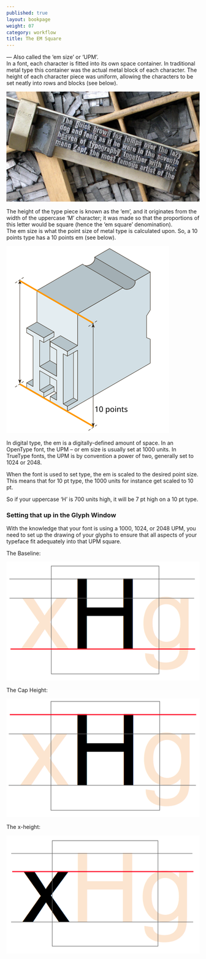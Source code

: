 ```yaml
---
published: true
layout: bookpage
weight: 07
category: workflow
title: The EM Square
---
```


&mdash; Also called the ‘em size’ or ‘UPM’.  
In a font, each character is fitted into its own space container. In traditional metal type this
container was the actual metal block of each character. The height of each character piece was
uniform, allowing the characters to be set neatly into rows and blocks (see below).

<img src="images/MetalTypeZoomIn.JPG" alt>

The height of the type piece is known as the ‘em’, and it originates from the width of the uppercase
‘M’ character; it was made so that the proportions of this letter would be square (hence the ‘em
square’ denomination).  
The em size is what the point size of metal type is calculated upon. So, a 10 points type has a 10
points em (see below).
 
<img src="images/em-metal-type.svg" alt>

In digital type, the em is a digitally-defined amount of space. In an OpenType font, the UPM &ndash;
or em size is usually set at 1000 units. In TrueType fonts, the UPM is by convention a power of two,
generally set to 1024 or 2048.

When the font is used to set type, the em is scaled to the desired point size. This means that for
10 pt type, the 1000 units for instance get scaled to 10 pt.

So if your uppercase ‘H’ is 700 units high, it will be 7 pt high on a 10 pt type.

### Setting that up in the Glyph Window

With the knowledge that your font is using a 1000, 1024, or 2048 UPM, you need to set up the drawing
of your glyphs to ensure that all aspects of your typeface fit adequately into that UPM square.

The Baseline:

<img src="images/baseline.png" alt>

The Cap Height:

<img src="images/capheight.png" alt>

The x-height:

<img src="images/xheight.png" alt>
